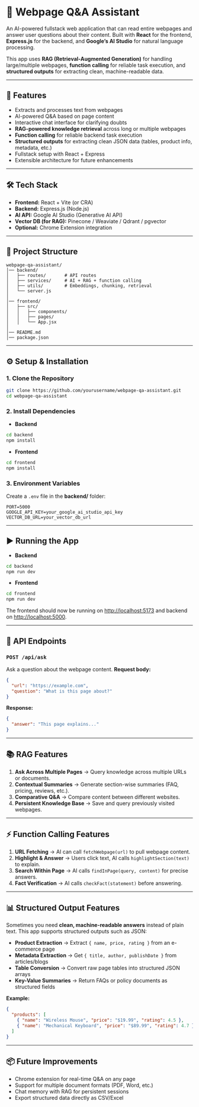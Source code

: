 # 📖 Webpage Q\&A Assistant

An AI-powered fullstack web application that can read entire webpages and answer user questions about their content. Built with **React** for the frontend, **Express.js** for the backend, and **Google’s AI Studio** for natural language processing.

This app uses **RAG (Retrieval-Augmented Generation)** for handling large/multiple webpages, **function calling** for reliable task execution, and **structured outputs** for extracting clean, machine-readable data.

---

## 🚀 Features

* Extracts and processes text from webpages
* AI-powered Q\&A based on page content
* Interactive chat interface for clarifying doubts
* **RAG-powered knowledge retrieval** across long or multiple webpages
* **Function calling** for reliable backend task execution
* **Structured outputs** for extracting clean JSON data (tables, product info, metadata, etc.)
* Fullstack setup with React + Express
* Extensible architecture for future enhancements

---

## 🛠️ Tech Stack

* **Frontend:** React + Vite (or CRA)
* **Backend:** Express.js (Node.js)
* **AI API:** Google AI Studio (Generative AI API)
* **Vector DB (for RAG):** Pinecone / Weaviate / Qdrant / pgvector
* **Optional:** Chrome Extension integration

---

## 📂 Project Structure

```
webpage-qa-assistant/
│── backend/          
│   ├── routes/       # API routes
│   ├── services/     # AI + RAG + function calling
│   ├── utils/        # Embeddings, chunking, retrieval
│   └── server.js     
│
│── frontend/         
│   ├── src/
│   │   ├── components/  
│   │   ├── pages/       
│   │   └── App.jsx      
│
│── README.md
│── package.json
```

---

## ⚙️ Setup & Installation

### 1. Clone the Repository

```bash
git clone https://github.com/yourusername/webpage-qa-assistant.git
cd webpage-qa-assistant
```

### 2. Install Dependencies

* **Backend**

```bash
cd backend
npm install
```

* **Frontend**

```bash
cd frontend
npm install
```

### 3. Environment Variables

Create a `.env` file in the **backend/** folder:

```env
PORT=5000
GOOGLE_API_KEY=your_google_ai_studio_api_key
VECTOR_DB_URL=your_vector_db_url
```

---

## ▶️ Running the App

* **Backend**

```bash
cd backend
npm run dev
```

* **Frontend**

```bash
cd frontend
npm run dev
```

The frontend should now be running on [http://localhost:5173](http://localhost:5173) and backend on [http://localhost:5000](http://localhost:5000).

---

## 🔌 API Endpoints

### `POST /api/ask`

Ask a question about the webpage content.
**Request body:**

```json
{
  "url": "https://example.com",
  "question": "What is this page about?"
}
```

**Response:**

```json
{
  "answer": "This page explains..."
}
```

---

## 📚 RAG Features

1. **Ask Across Multiple Pages** → Query knowledge across multiple URLs or documents.
2. **Contextual Summaries** → Generate section-wise summaries (FAQ, pricing, reviews, etc.).
3. **Comparative Q\&A** → Compare content between different websites.
4. **Persistent Knowledge Base** → Save and query previously visited webpages.

---

## ⚡ Function Calling Features

1. **URL Fetching** → AI can call `fetchWebpage(url)` to pull webpage content.
2. **Highlight & Answer** → Users click text, AI calls `highlightSection(text)` to explain.
3. **Search Within Page** → AI calls `findInPage(query, content)` for precise answers.
4. **Fact Verification** → AI calls `checkFact(statement)` before answering.

---

## 📊 Structured Output Features

Sometimes you need **clean, machine-readable answers** instead of plain text. This app supports structured outputs such as JSON:

* **Product Extraction** → Extract `{ name, price, rating }` from an e-commerce page
* **Metadata Extraction** → Get `{ title, author, publishDate }` from articles/blogs
* **Table Conversion** → Convert raw page tables into structured JSON arrays
* **Key-Value Summaries** → Return FAQs or policy documents as structured fields

**Example:**

```json
{
  "products": [
    { "name": "Wireless Mouse", "price": "$19.99", "rating": 4.5 },
    { "name": "Mechanical Keyboard", "price": "$89.99", "rating": 4.7 }
  ]
}
```

---

## 📦 Future Improvements

* Chrome extension for real-time Q\&A on any page
* Support for multiple document formats (PDF, Word, etc.)
* Chat memory with RAG for persistent sessions
* Export structured data directly as CSV/Excel